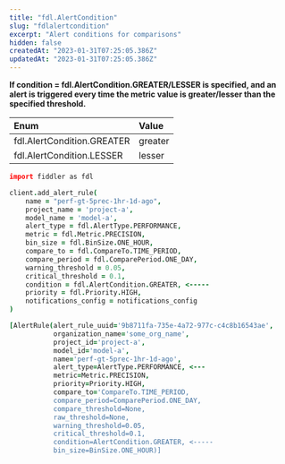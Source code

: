 ```yaml
---
title: "fdl.AlertCondition"
slug: "fdlalertcondition"
excerpt: "Alert conditions for comparisons"
hidden: false
createdAt: "2023-01-31T07:25:05.386Z"
updatedAt: "2023-01-31T07:25:05.386Z"
---
```

**If condition = fdl.AlertCondition.GREATER/LESSER is specified, and an alert is triggered every time the metric value is greater/lesser than the specified threshold.**

| Enum                       | Value   |
| :------------------------- | :------ |
| fdl.AlertCondition.GREATER | greater |
| fdl.AlertCondition.LESSER  | lesser  |

```coffeescript Usage
import fiddler as fdl

client.add_alert_rule(
    name = "perf-gt-5prec-1hr-1d-ago",
    project_name = 'project-a',
    model_name = 'model-a',
    alert_type = fdl.AlertType.PERFORMANCE, 
    metric = fdl.Metric.PRECISION,
    bin_size = fdl.BinSize.ONE_HOUR, 
    compare_to = fdl.CompareTo.TIME_PERIOD,
    compare_period = fdl.ComparePeriod.ONE_DAY,
    warning_threshold = 0.05,
    critical_threshold = 0.1,
    condition = fdl.AlertCondition.GREATER, <-----
    priority = fdl.Priority.HIGH,
    notifications_config = notifications_config
)
```
```coffeescript Outputs
[AlertRule(alert_rule_uuid='9b8711fa-735e-4a72-977c-c4c8b16543ae',
           organization_name='some_org_name',
           project_id='project-a',
           model_id='model-a',
           name='perf-gt-5prec-1hr-1d-ago',
           alert_type=AlertType.PERFORMANCE, <---
           metric=Metric.PRECISION,
           priority=Priority.HIGH,
           compare_to='CompareTo.TIME_PERIOD,
           compare_period=ComparePeriod.ONE_DAY,
           compare_threshold=None,
           raw_threshold=None,
           warning_threshold=0.05,
           critical_threshold=0.1,
           condition=AlertCondition.GREATER, <-----
           bin_size=BinSize.ONE_HOUR)]
```
